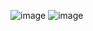 ![image](https://user-images.githubusercontent.com/88283525/176269531-0d11b4e5-7b0d-43cc-a115-0d3a7f0032f9.png)
![image](https://user-images.githubusercontent.com/88283525/176269614-847d72d2-6d18-4a92-bbf1-0139752ff165.png)

